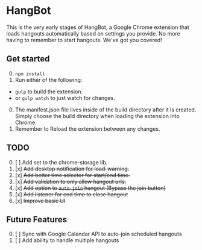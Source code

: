 # HangBot

This is the very early stages of HangBot, a Google Chrome extension that loads
hangouts automatically based on settings you provide. No more having to remember
to start hangouts. We've got you covered!

## Get started

0. `npm install`
0. Run either of the following:
  - `gulp` to build the extension.
  - or `gulp watch` to just watch for changes.

0. The manifest.json file lives inside of the build directory after it is
created. Simply choose the build directory when loading the extension into Chrome.
0. Remember to Reload the extension between any changes.


## TODO

0. [ ] Add set to the chrome-storage lib.
0. [x] ~~Add desktop notification for load-warning.~~
0. [x] ~~Add better time selector for start/end time.~~
0. [x] ~~Add validation to only allow hangout urls.~~
0. [x] ~~Add option to `auto-join` hangout (Bypass the join button)~~
0. [x] ~~Add listener for end time to close hangout~~
0. [x] ~~Improve basic UI~~

## Future Features

0. [ ] Sync with Google Calendar API to auto-join scheduled hangouts
0. [ ] Add ability to handle multiple hangouts
